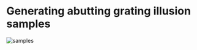 # Generating abutting grating illusion samples

![samples](https://user-images.githubusercontent.com/48897111/197468880-124b6543-7ff8-4d25-b73b-f817becc594e.png)

